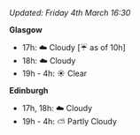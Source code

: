 *Updated: Friday 4th March 16:30*

**Glasgow**

* 17h: :cloud: Cloudy [:umbrella: as of 10h]
* 18h: :cloud: Cloudy
* 19h - 4h: :sunny: Clear

**Edinburgh**

* 17h, 18h: :cloud: Cloudy
* 19h - 4h: :partly_sunny: Partly Cloudy
